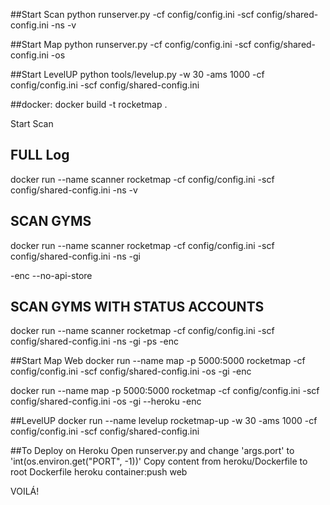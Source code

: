 ##Start Scan
python runserver.py -cf config/config.ini -scf config/shared-config.ini -ns -v

##Start Map
python runserver.py -cf config/config.ini -scf config/shared-config.ini -os

##Start LevelUP
python tools/levelup.py -w 30 -ams 1000 -cf config/config.ini -scf config/shared-config.ini

##docker:
docker build -t rocketmap .

Start Scan

## FULL Log
docker run --name scanner rocketmap -cf config/config.ini -scf config/shared-config.ini -ns -v

## SCAN GYMS
docker run --name scanner rocketmap -cf config/config.ini -scf config/shared-config.ini -ns -gi

-enc --no-api-store

## SCAN GYMS WITH STATUS ACCOUNTS
docker run --name scanner rocketmap -cf config/config.ini -scf config/shared-config.ini -ns -gi -ps -enc

##Start Map Web
docker run --name map -p 5000:5000 rocketmap -cf config/config.ini -scf config/shared-config.ini -os -gi -enc

docker run --name map -p 5000:5000 rocketmap -cf config/config.ini -scf config/shared-config.ini -os -gi --heroku -enc

##LevelUP
docker run --name levelup rocketmap-up -w 30 -ams 1000 -cf config/config.ini -scf config/shared-config.ini


##To Deploy on Heroku
Open runserver.py and change 'args.port' to 'int(os.environ.get("PORT", -1))'
Copy content from heroku/Dockerfile to root Dockerfile
heroku container:push web

VOILÁ!

